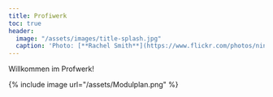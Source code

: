 ```yaml
---
title: Profiwerk 
toc: true
header:
  image: "/assets/images/title-splash.jpg"
  caption: 'Photo: [**Rachel Smith**](https://www.flickr.com/photos/ninmah/)'
---
```

Willkommen im Profwerk!
<!--more-->

{% include image url="/assets/Modulplan.png" %}






